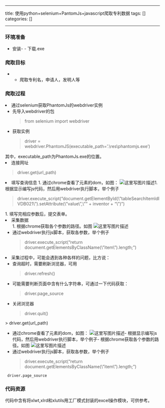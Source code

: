 
--- 
title:  使用python+selenium+PantomJs+javascript爬取专利数据 
tags: []
categories: [] 

---
### 环境准备
- 安装-  - 下载.exe
### 爬取目标
- - 爬取专利名，申请人，发明人等
### 爬取过程
<li>通过selenium获取PhantomJs的webdriver实例 
  <ul><li>先导入webdriver的包 
    <blockquote> 
     from selenium import webdriver 
    </blockquote></li><li>获取实例 
    <blockquote> 
     driver = webdriver.PhantomJS(executable_path=’.\res\phantomjs.exe’) 
    </blockquote></li></ul> 其中，executable_path为PhantomJs.exe的位置。</li><li>连接网址  
  <blockquote> 
   driver.get(url_path) 
  </blockquote></li><li>填写查询信息 
  1. 通过chrome查看了元素的dom，如图：  <img src="https://img-blog.csdn.net/20170403012121315?watermark/2/text/aHR0cDovL2Jsb2cuY3Nkbi5uZXQvd2lsbDQ5MDY=/font/5a6L5L2T/fontsize/400/fill/I0JBQkFCMA==/dissolve/70/gravity/SouthEast" alt="这里写图片描述" title="">1. 根据显示编写js代码，然后用webdriver执行脚本，举个例子 
  <blockquote> 
   driver.execute_script(“document.getElementById(\”tableSearchItemIdIVDB021\”).setAttribute(\”value\”,\”” + inventor + “\”)”) 
  </blockquote> 
  1. 填写完相应参数后，提交表单。</li><li>采集数据 
  <ul>1. 根据chrome获取各个参数的路径。如图  <img src="https://img-blog.csdn.net/20170403013147896?watermark/2/text/aHR0cDovL2Jsb2cuY3Nkbi5uZXQvd2lsbDQ5MDY=/font/5a6L5L2T/fontsize/400/fill/I0JBQkFCMA==/dissolve/70/gravity/SouthEast" alt="这里写图片描述" title=""><li>通过webdriver执行js脚本，获取各参数，举个例子 
    <blockquote> 
     driver.execute_script(“return document.getElementsByClassName(\”item\”).length;”) 
    </blockquote></li></ul></li><li>采集过程中，可能会遇到各种各样的问题，比方说： 
  <ul><li>查询超时，需要刷新浏览器，可用 
    <blockquote> 
     driver.refresh() 
    </blockquote></li><li>可能需要判断页面中含有什么字符串，可通过一下代码获取： 
    <blockquote> 
     driver.page_source 
    </blockquote></li><li>关闭浏览器 
    <blockquote> 
     driver.quit() 
    </blockquote></li></ul></li>
>  
   driver.get(url_path) 
  
- 通过chrome查看了元素的dom，如图：  <img src="https://img-blog.csdn.net/20170403012121315?watermark/2/text/aHR0cDovL2Jsb2cuY3Nkbi5uZXQvd2lsbDQ5MDY=/font/5a6L5L2T/fontsize/400/fill/I0JBQkFCMA==/dissolve/70/gravity/SouthEast" alt="这里写图片描述" title="">- 根据显示编写js代码，然后用webdriver执行脚本，举个例子- 根据chrome获取各个参数的路径。如图  <img src="https://img-blog.csdn.net/20170403013147896?watermark/2/text/aHR0cDovL2Jsb2cuY3Nkbi5uZXQvd2lsbDQ5MDY=/font/5a6L5L2T/fontsize/400/fill/I0JBQkFCMA==/dissolve/70/gravity/SouthEast" alt="这里写图片描述" title=""><li>通过webdriver执行js脚本，获取各参数，举个例子 
    <blockquote> 
     driver.execute_script(“return document.getElementsByClassName(\”item\”).length;”) 
    </blockquote></li>
>  
     driver.page_source 
    

### 代码资源





代码中含有将xlwt,xlrd和xlutils用工厂模式封装的excel操作模块，可供参考。
